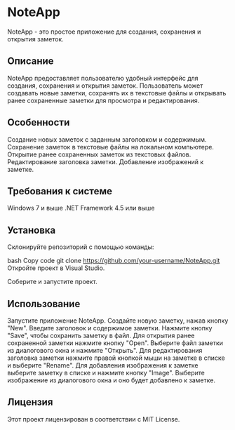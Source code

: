 # NoteApp
NoteApp - это простое приложение для создания, сохранения и открытия заметок.

## Описание
NoteApp предоставляет пользователю удобный интерфейс для создания, сохранения и открытия заметок. Пользователь может создавать новые заметки, сохранять их в текстовые файлы и открывать ранее сохраненные заметки для просмотра и редактирования.

## Особенности
Создание новых заметок с заданным заголовком и содержимым.
Сохранение заметок в текстовые файлы на локальном компьютере.
Открытие ранее сохраненных заметок из текстовых файлов.
Редактирование заголовка заметки.
Добавление изображений к заметке.

## Требования к системе
Windows 7 и выше
.NET Framework 4.5 или выше

## Установка
Склонируйте репозиторий с помощью команды:

bash
Copy code
git clone https://github.com/your-username/NoteApp.git
Откройте проект в Visual Studio.

Соберите и запустите проект.

## Использование
Запустите приложение NoteApp.
Создайте новую заметку, нажав кнопку "New".
Введите заголовок и содержимое заметки.
Нажмите кнопку "Save", чтобы сохранить заметку в файл.
Для открытия ранее сохраненной заметки нажмите кнопку "Open".
Выберите файл заметки из диалогового окна и нажмите "Открыть".
Для редактирования заголовка заметки нажмите правой кнопкой мыши на заметке в списке и выберите "Rename".
Для добавления изображения к заметке выберите заметку в списке и нажмите кнопку "Image". Выберите изображение из диалогового окна и оно будет добавлено к заметке.

## Лицензия
Этот проект лицензирован в соответствии с MIT License.
